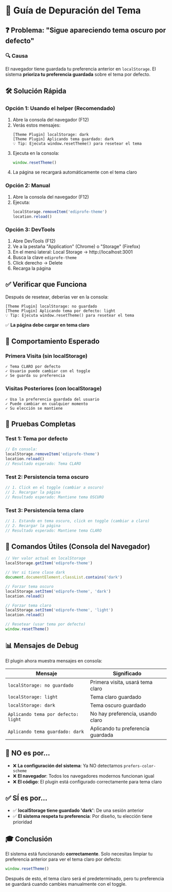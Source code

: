 # 🐛 Guía de Depuración del Tema

## ❓ Problema: "Sigue apareciendo tema oscuro por defecto"

### 🔍 Causa
El navegador tiene guardada tu preferencia anterior en `localStorage`. El sistema **prioriza tu preferencia guardada** sobre el tema por defecto.

## 🛠️ Solución Rápida

### Opción 1: Usando el helper (Recomendado)

1. Abre la consola del navegador (F12)
2. Verás estos mensajes:
   ```
   [Theme Plugin] localStorage: dark
   [Theme Plugin] Aplicando tema guardado: dark
   💡 Tip: Ejecuta window.resetTheme() para resetear el tema
   ```
3. Ejecuta en la consola:
   ```javascript
   window.resetTheme()
   ```
4. La página se recargará automáticamente con el tema claro

### Opción 2: Manual

1. Abre la consola del navegador (F12)
2. Ejecuta:
   ```javascript
   localStorage.removeItem('ediprofe-theme')
   location.reload()
   ```

### Opción 3: DevTools

1. Abre DevTools (F12)
2. Ve a la pestaña "Application" (Chrome) o "Storage" (Firefox)
3. En el menú lateral: Local Storage → http://localhost:3001
4. Busca la clave `ediprofe-theme`
5. Click derecho → Delete
6. Recarga la página

## ✅ Verificar que Funciona

Después de resetear, deberías ver en la consola:

```
[Theme Plugin] localStorage: no guardado
[Theme Plugin] Aplicando tema por defecto: light
💡 Tip: Ejecuta window.resetTheme() para resetear el tema
```

✅ **La página debe cargar en tema claro**

## 🎯 Comportamiento Esperado

### Primera Visita (sin localStorage)
```
✓ Tema CLARO por defecto
✓ Usuario puede cambiar con el toggle
✓ Se guarda su preferencia
```

### Visitas Posteriores (con localStorage)
```
✓ Usa la preferencia guardada del usuario
✓ Puede cambiar en cualquier momento
✓ Su elección se mantiene
```

## 🧪 Pruebas Completas

### Test 1: Tema por defecto
```javascript
// En consola:
localStorage.removeItem('ediprofe-theme')
location.reload()
// Resultado esperado: Tema CLARO
```

### Test 2: Persistencia tema oscuro
```javascript
// 1. Click en el toggle (cambiar a oscuro)
// 2. Recargar la página
// Resultado esperado: Mantiene tema OSCURO
```

### Test 3: Persistencia tema claro
```javascript
// 1. Estando en tema oscuro, click en toggle (cambiar a claro)
// 2. Recargar la página
// Resultado esperado: Mantiene tema CLARO
```

## 🔧 Comandos Útiles (Consola del Navegador)

```javascript
// Ver valor actual en localStorage
localStorage.getItem('ediprofe-theme')

// Ver si tiene clase dark
document.documentElement.classList.contains('dark')

// Forzar tema oscuro
localStorage.setItem('ediprofe-theme', 'dark')
location.reload()

// Forzar tema claro
localStorage.setItem('ediprofe-theme', 'light')
location.reload()

// Resetear (usar tema por defecto)
window.resetTheme()
```

## 📊 Mensajes de Debug

El plugin ahora muestra mensajes en consola:

| Mensaje | Significado |
|---------|-------------|
| `localStorage: no guardado` | Primera visita, usará tema claro |
| `localStorage: light` | Tema claro guardado |
| `localStorage: dark` | Tema oscuro guardado |
| `Aplicando tema por defecto: light` | No hay preferencia, usando claro |
| `Aplicando tema guardado: dark` | Aplicando tu preferencia guardada |

## 🚫 NO es por...

- ❌ **La configuración del sistema**: Ya NO detectamos `prefers-color-scheme`
- ❌ **El navegador**: Todos los navegadores modernos funcionan igual
- ❌ **El código**: El plugin está configurado correctamente para tema claro

## ✅ SÍ es por...

- ✅ **localStorage tiene guardado 'dark'**: De una sesión anterior
- ✅ **El sistema respeta tu preferencia**: Por diseño, tu elección tiene prioridad

## 🎓 Conclusión

El sistema está funcionando **correctamente**. Solo necesitas limpiar tu preferencia anterior para ver el tema claro por defecto:

```javascript
window.resetTheme()
```

Después de esto, el tema claro será el predeterminado, pero tu preferencia se guardará cuando cambies manualmente con el toggle.






